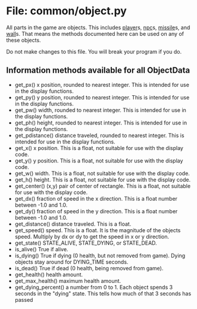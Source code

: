 # File: common/object.py

All parts in the game are objects.  This includes
[player](player.md)s, [npc](npc.md)s, [missile](missile.md)s, and [wall](wall.md)s.  That means
the methods documented here can be used on any
of these objects.

Do not make changes to this file.  You will break
your program if you do.

Information methods available for all ObjectData
------------------------------------------------

* get_px() x position, rounded to nearest integer.
  This is intended for use in the display functions.
* get_py() y position, rounded to nearest integer.
  This is intended for use in the display functions.
* get_pw() width, rounded to nearest integer.
  This is intended for use in the display functions.
* get_ph() height, rounded to nearest integer.
  This is intended for use in the display functions.
* get_pdistance() distance traveled, rounded to nearest integer.
  This is intended for use in the display functions.
* get_x() x position.  This is a float, not suitable
  for use with the display code.
* get_y() y position.  This is a float, not suitable
  for use with the display code.
* get_w() width.  This is a float, not suitable
  for use with the display code.
* get_h() height.  This is a float, not suitable
  for use with the display code.
* get_center() (x,y) pair of center of rectangle.
  This is a float, not suitable
  for use with the display code.
* get_dx() fraction of speed in the x direction.
  This is a float number between -1.0 and 1.0.
* get_dy() fraction of speed in the y direction.
  This is a float number between -1.0 and 1.0.
* get_distance() distance traveled.  This is a float.
* get_speed() speed. This is a float.  It is the
  magnitude of the objects speed.  Multiply by
  dx or dy to get the speed in x or y direction.
* get_state() STATE_ALIVE, STATE_DYING, or STATE_DEAD.
* is_alive() True if alive.
* is_dying() True if dying (0 health, but not removed from game).
  Dying objects stay around for DYING_TIME seconds.
* is_dead() True if dead (0 health, being removed from game).
* get_health() health amount.
* get_max_health() maximum health amount.
* get_dying_percent() a number from 0 to 1.
  Each object spends 3 seconds in the "dying" state.  This tells
  how much of that 3 seconds has passed
